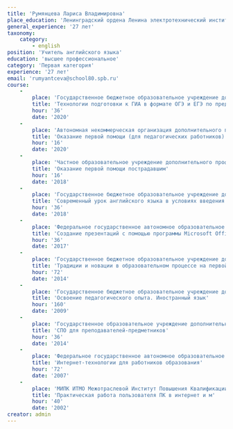 ```yaml
---
title: 'Румянцева Лариса Владимировна'
place_education: 'Ленинградский ордена Ленина электротехнический институт им.В.И.Ульянова (Ленина)'
general_experience: '27 лет'
taxonomy:
    category:
        - english
position: 'Учитель английского языка'
education: 'высшее профессиональное'
category: 'Первая категория'
experience: '27 лет'
email: 'rumyantceva@school80.spb.ru'
course: 
    -
        place: 'Государственное бюджетное образовательное учреждение дополнительного педагогического профессионального образования Центр повышения квалификации специалистов Петроградского района Санкт-Петербурга "Информационно-методический центр"'
        title: 'Технологии подготовки к ГИА в формате ОГЭ и ЕГЭ по предмету "Английский язык"'
        hour: '36'
        date: '2020'
    -
        place: 'Автономная некоммерческая организация дополнительного профессионального образования "Учебный центр "Педагогический альянс"'
        title: 'Оказание первой помощи (для педагогических работников)'
        hour: '16'
        date: '2020'
    -
        place: 'Частное образовательное учреждение дополнительного профессионального образования Образовательный центр охраны труда'
        title: 'Оказание первой помощи пострадавшим'
        hour: '16'
        date: '2018'
    -
        place: 'Государственное бюджетное образовательное учреждение дополнительного педагогического профессионального образования Центр повышения квалификации специалистов Петроградского района Санкт-Петербурга "Информационно-методический центр"'
        title: 'Современный урок английского языка в условиях введения ФГОС ООО'
        hour: '36'
        date: '2018'
    -
        place: 'Федеральное государственное автономное образовательное учреждение высшего образования «Санкт-Петербургский национальный исследовательский университет информационных технологий, механики и оптики»'
        title: 'Создание презентаций с помощью программы Microsoft Office PowerPoint (начальный уровень)'
        hour: '36'
        date: '2017'
    -
        place: 'Государственное бюджетное образовательное учреждение дополнительного педагогического профессионального образования Центр повышения квалификации специалистов Петроградского района Санкт-Петербурга "Информационно-методический центр"'
        title: 'Традиции и новации в образовательном процессе на первой ступени обучения. Модуль: ФГОС НОО - новое качество урока'
        hour: '72'
        date: '2014'
    -
        place: 'Государственное бюджетное образовательное учреждение дополнительного профессионального образования (повышения квалификации) специалистов Санкт-Петербургская академия постдипломного педагогического образования'
        title: 'Освоение педагогического опыта. Иностранный язык'
        hour: '160'
        date: '2009'
    -
        place: 'Государственное образовательное учреждение дополнительного профессионального образования центр повышения квалификации специалистов Санкт-Петербурга "Региональный центр оценки качества и информационных технологий"'
        title: 'СПО для преподавателей-предметников'
        hour: '36'
        date: '2014'
    -
        place: 'Федеральное государственное автономное образовательное учреждение высшего образования «Санкт-Петербургский национальный исследовательский университет информационных технологий, механики и оптики»'
        title: 'Интернет-технологии для работников образования'
        hour: '72'
        date: '2007'
    -
        place: 'МИПК ИТМО Межотраслевой Институт Повышения Квалификации кадров по новым направлениям развития техник'
        title: 'Практическая работа пользователя ПК в интернет и м'
        hour: '40'
        date: '2002'
creator: admin
---
```


